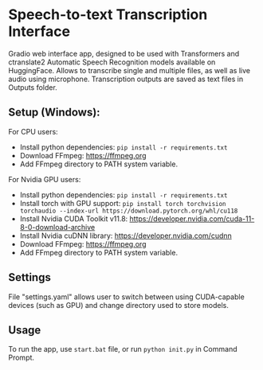 # Speech-to-text Transcription Interface
Gradio web interface app, designed to be used with Transformers and ctranslate2 Automatic Speech Recognition models available on HuggingFace. 
Allows to transcribe single and multiple files, as well as live audio using microphone.
Transcription outputs are saved as text files in Outputs folder.

## Setup (Windows):

For CPU users:
- Install python dependencies: `pip install -r requirements.txt`
- Download FFmpeg: https://ffmpeg.org
- Add FFmpeg directory to PATH system variable.

For Nvidia GPU users:
- Install python dependencies: `pip install -r requirements.txt`
- Install torch with GPU support: `pip install torch torchvision torchaudio --index-url https://download.pytorch.org/whl/cu118`
- Install Nvidia CUDA Toolkit v11.8: https://developer.nvidia.com/cuda-11-8-0-download-archive
- Install Nvidia cuDNN library: https://developer.nvidia.com/cudnn
- Download FFmpeg: https://ffmpeg.org
- Add FFmpeg directory to PATH system variable.

## Settings

File "settings.yaml" allows user to switch between using CUDA-capable devices (such as GPU) and change directory used to store models.

## Usage

To run the app, use `start.bat` file, or run `python init.py` in Command Prompt.